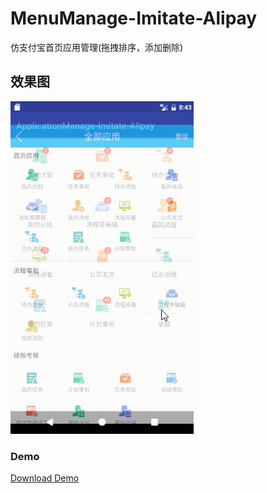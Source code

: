 # MenuManage-Imitate-Alipay
仿支付宝首页应用管理(拖拽排序，添加删除)

效果图
-----------------------------------

![github-01.jpg](/screenshort/screenshort1.gif "github-01.jpg")

### Demo
[Download Demo](/apk/app-debug.apk)
